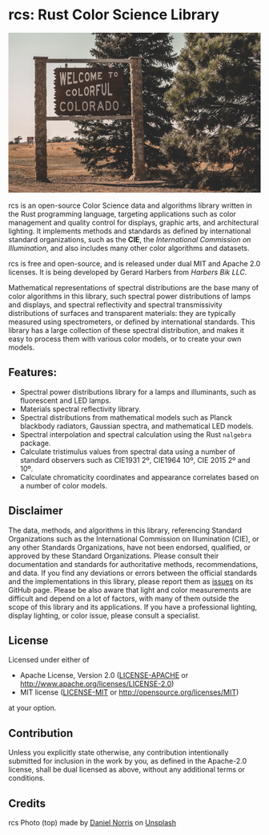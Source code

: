   
# rcs: Rust Color Science Library

<div align="center">

![Colorful rcs](daniel-norris.jpg)

</div>


rcs is an open-source Color Science data and algorithms library written in the Rust programming language,
targeting applications such as color management and quality control for displays, graphic arts, and architectural lighting.
It implements methods and standards as defined by international standard organizations,
such as the **CIE**, the *International Commission on Illumination*,
and also includes many other color algorithms and datasets.

rcs is free and open-source, and is released under dual MIT and Apache 2.0 licenses.
It is being developed by Gerard Harbers from *Harbers Bik LLC*.

Mathematical representations of spectral distributions are the base many of color algorithms in this library,
such spectral power distributions of lamps and displays, 
and spectral reflectivity and spectral transmissivity distributions of surfaces and transparent materials:
they are typically measured using spectrometers, or defined by international standards.
This library has a large collection of these spectral distribution, and makes it easy to process them with various color models,
or to create your own models.

## Features:
- Spectral power distributions library for a lamps and illuminants, such as fluorescent and LED lamps.
- Materials spectral reflectivity library.
- Spectral distributions from mathematical models such as Planck blackbody radiators, Gaussian spectra, and mathematical LED models.
- Spectral interpolation and spectral calculation using the Rust `nalgebra` package.
- Calculate tristimulus values from spectral data using a number of standard observers such as CIE1931 2º, CIE1964 10º, CIE 2015 2º and 10º.
- Calculate chromaticity coordinates and appearance correlates based on a number of color models.

## Disclaimer
The data, methods, and algorithms in this library, 
referencing Standard Organizations such as the International Commission on Illumination (CIE), or any other Standards Organizations, 
have not been endorsed, qualified, or approved by these Standard Organizations. 
Please consult their documentation and standards for authoritative methods, recommendations, and data. 
If you find any deviations or errors between the official standards and the implementations in this library, please report them as [issues](https://github.com/harbik/rcs/issues) on its GitHub page.
Please be also aware that light and color measurements are difficult and depend on a lot of factors, 
with many of them outside the scope of this library and its applications. 
If you have a professional lighting, display lighting, or color issue, please consult a specialist.


## License

Licensed under either of

 * Apache License, Version 2.0
   ([LICENSE-APACHE](LICENSE-APACHE) or http://www.apache.org/licenses/LICENSE-2.0)
 * MIT license
   ([LICENSE-MIT](LICENSE-MIT) or http://opensource.org/licenses/MIT)

at your option.

## Contribution

Unless you explicitly state otherwise, any contribution intentionally submitted
for inclusion in the work by you, as defined in the Apache-2.0 license, shall be
dual licensed as above, without any additional terms or conditions.

## Credits

rcs Photo (top) made by <a href="https://unsplash.com/@danielnorris">Daniel Norris</a> on <a href="https://unsplash.com/s/photos/rcs">Unsplash</a>